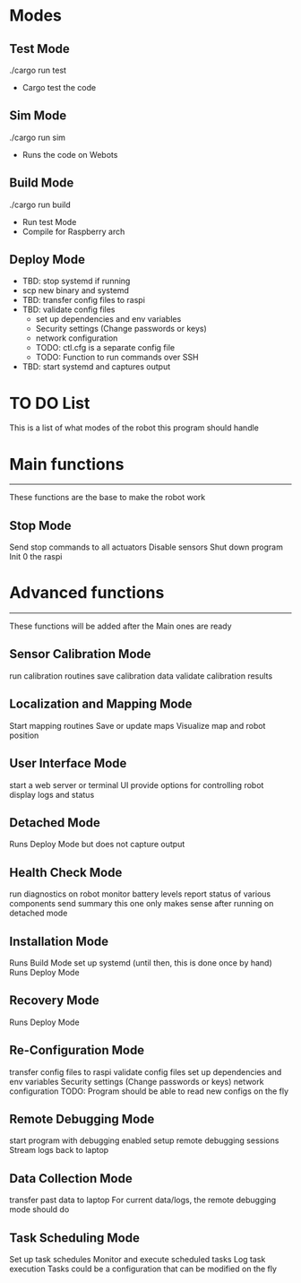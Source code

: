 # Modes

## Test Mode
./cargo run test

- Cargo test the code

## Sim Mode
./cargo run sim

- Runs the code on Webots

## Build Mode
./cargo run build

- Run test Mode
- Compile for Raspberry arch

## Deploy Mode
- TBD: stop systemd if running
- scp new binary and systemd
- TBD: transfer config files to raspi
- TBD: validate config files
  - set up dependencies and env variables
  - Security settings (Change passwords or keys)
  - network configuration
  - TODO: ctl.cfg is a separate config file
  - TODO: Function to run commands over SSH
- TBD: start systemd and captures output


# TO DO List
This is a list of what modes of the robot this program should handle

# Main functions
----------------------------
These functions are the base to make the robot work

## Stop Mode
Send stop commands to all actuators
Disable sensors
Shut down program
Init 0 the raspi

# Advanced functions
----------------------------
These functions will be added after the Main ones are ready

## Sensor Calibration Mode
run calibration routines
save calibration data
validate calibration results

## Localization and Mapping Mode
Start mapping routines
Save or update maps
Visualize map and robot position

## User Interface Mode
start a web server or terminal UI
provide options for controlling robot
display logs and status

## Detached Mode
Runs Deploy Mode but does not capture output

## Health Check Mode
run diagnostics on robot
  monitor battery levels
report status of various components
send summary
  this one only makes sense after running on detached mode

## Installation Mode
Runs Build Mode
set up systemd (until then, this is done once by hand)
Runs Deploy Mode

## Recovery Mode
Runs Deploy Mode

## Re-Configuration Mode
transfer config files to raspi
validate config files
  set up dependencies and env variables
  Security settings (Change passwords or keys)
  network configuration
TODO: Program should be able to read new configs on the fly

## Remote Debugging Mode
start program with debugging enabled
setup remote debugging sessions
Stream logs back to laptop

## Data Collection Mode
transfer past data to laptop
For current data/logs, the remote debugging mode should do

## Task Scheduling Mode
Set up task schedules
Monitor and execute scheduled tasks
Log task execution
Tasks could be a configuration that can be modified on the fly


